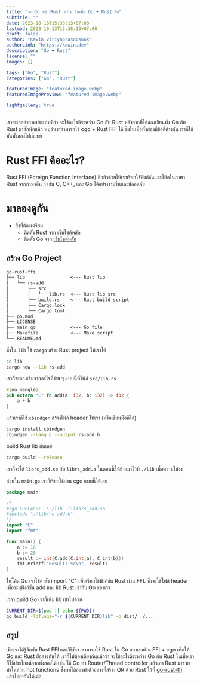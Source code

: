 ```yaml
---
title: "จะ Go vs Rust ทำไม ในเมื่อ Go + Rust ได้"
subtitle: ""
date: 2023-10-13T15:38:13+07:00
lastmod: 2023-10-13T15:38:13+07:00
draft: false
author: "Kawin Viriyaprasopsook"
authorLink: "https://kawin.dev"
description: "Go ❤️ Rust"
license: ""
images: []

tags: ["Go", "Rust"]
categories: ["Go", "Rust"]

featuredImage: "featured-image.webp"
featuredImagePreview: "featured-image.webp"

lightgallery: true
---
```


เราจะเจอคำถามประเภทที่ว่า จะใช้อะไรดีระหว่าง Go กับ Rust หลังจากที่ได้ลองเขียนทั้ง Go กับ Rust มาสักพักแล้ว พบว่าเราสามารถใช้ cgo + Rust FFI ได้ ซึ่งในเมื่อทั้งสองมีข้อดีต่างกัน เราก็ใช้มันทั้งสองไปเล๊ยยย

<!--more-->

# Rust FFI คืออะไร?
Rust FFI (Foreign Function Interface) คือตัวช่วยให้เราเรียกใช้ฟังก์ชันและโค้ดในภาษา Rust จากภาษาอื่น ๆ เช่น C, C++, และ Go ได้อย่างราบรื่นและปลอดภัย

# มาลองดูกัน
- สิ่งที่ต้องเตรียม
  - ติดตั้ง Rust จาก [เว็บไซต์หลัก](https://www.rust-lang.org/tools/install)
  - ติดตั้ง Go จาก [เว็บไซต์หลัก](https://go.dev/dl/)

## สร้าง Go Project
```md
go-rust-ffi
├── lib                 <--- Rust lib
│   └── rs-add
│       ├── src
│       │   └── lib.rs  <--- Rust lib src
│       ├── build.rs    <--- Rust build script
│       ├── Cargo.lock
│       └── Cargo.toml
├── go.mod
├── LICENSE
├── main.go             <--- Go file
├── Makefile            <--- Make script
└── README.md
```

ซึ่งใน `lib` ใช้ `cargo` สร้าง Rust project ให้เราได้
```bash
cd lib
cargo new --lib rs-add
```

เราก็จะลองเริ่มจากอะไรที่ง่าย ๆ แบบนี้ที่ไฟล์ `src/lib.rs`
```rust
#[no_mangle]
pub extern "C" fn add(a: i32, b: i32) -> i32 {
    a + b
}
```

แล้วเราก็ใช้ `cbindgen` สร้างไฟล์ header ให้เรา (หรือเขียนมือก็ได้)
```bash
cargo install cbindgen
cbindgen --lang c --output rs-add.h
```

build Rust lib กันเลย
```bash
cargo build --release
```
เราก็จะได้ `librs_add.so` กับ `librs_add.a` ในตอนนี้ให้ย้ายมาไว้ที่ `./lib` เพื่อความไม่งง

ส่วนใน `main.go` เราก็เรียกใช้ผ่าน cgo แบบนี้ได้เลย
```go
package main

/*
#cgo LDFLAGS: -L./lib -l:librs_add.so
#include "./lib/rs-add.h"
*/
import "C"
import "fmt"

func main() {
    a := 10
    b := 20
    result := int(C.add(C.int(a), C.int(b)))
    fmt.Printf("Result: %d\n", result)
}
```

ในโค้ด Go เราใช้คำสั่ง import "C" เพื่อเรียกใช้ฟังก์ชัน Rust ผ่าน FFI. ซึ่งจะใช้ไฟล์ header เพื่อระบุฟังก์ชัน add และ lib Rust เข้ากับ Go ของเรา

เวลา build Go เราก็เพิ่ม lib เข้าไปด้วย
```bash
CURRENT_DIR=$(pwd || echo ${PWD})
go build -ldflags="-r $(CURRENT_DIR)lib" -o dist/ ./...
```

## สรุป
เมื่อเราได้รู้จักกับ Rust FFI และวิธีที่เราสามารถใช้ Rust ใน Go ของเราผ่าน FFI + cgo เพื่อให้ Go และ Rust สื่อสารกันได้ เราก็ไม่ต้องเถียงกันแล้วว่า จะใช้อะไรดีระหว่าง Go กับ Rust ในเมื่อเราก็ใช้ประโยชน์จากทั้งสองได้ เช่น ใช้ Go ทำ Router/Thread controller แล้วเอา Rust มาช่วยทำในส่วน hot functions ซึ่งผมได้ลองทำตัวอย่างที่สร้าง QR ด้วย Rust ไว้ที่ [go-rust-ffi](https://github.com/bouroo/go-rust-ffi) แล้วไปยำกันได้เด้อ